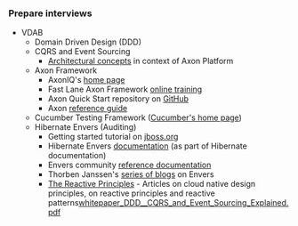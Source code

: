 ### Prepare interviews

* VDAB
    * Domain Driven Design (DDD)
    * CQRS and Event Sourcing
      * [Architectural concepts](https://axoniq.io/resources/architectural-concepts) in context of Axon Platform
    * Axon Framework
      * AxonIQ's [home page](https://axoniq.io/)
      * Fast Lane Axon Framework [online training](https://lp.axoniq.io/fast-lane-axon-framework-online-training)
      * Axon Quick Start repository on [GitHub](https://github.com/AxonIQ/axon-quick-start)
      * Axon [reference guide](https://docs.axoniq.io/reference-guide/)
    * Cucumber Testing Framework ([Cucumber's home page](https://cucumber.io/))
    * Hibernate Envers (Auditing)
      * Getting started tutorial on [jboss.org](https://docs.jboss.org/hibernate/orm/current/quickstart/html_single/#tutorial_envers)
      * Hibernate Envers [documentation](https://docs.jboss.org/hibernate/orm/current/userguide/html_single/Hibernate_User_Guide.html#envers) (as part of Hibernate documentation)
      * Envers community [reference documentation](https://docs.jboss.org/envers/docs/)
      * Thorben Janssen's [series of blogs](https://thorben-janssen.com/category/hibernate/hibernate-envers/) on Envers
      * [The Reactive Principles](https://principles.reactive.foundation/) - Articles on cloud native design principles, on reactive principles and reactive patterns[whitepaper_DDD__CQRS_and_Event_Sourcing_Explained.pdf](uploads/77299211dd977f19c04ffa40f486fc5b/whitepaper_DDD__CQRS_and_Event_Sourcing_Explained.pdf)